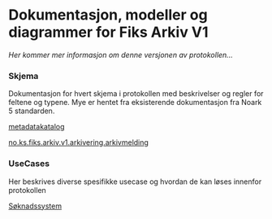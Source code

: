 # Dokumentasjon, modeller og diagrammer for Fiks Arkiv V1

*Her kommer mer informasjon om denne versjonen av protokollen...*


### Skjema

Dokumentasjon for hvert skjema i protokollen med beskrivelser og regler for feltene og typene.
Mye er hentet fra eksisterende dokumentasjon fra Noark 5 standarden.  

[metadatakatalog](Meldinger/metadataktalog/README.md)

[no.ks.fiks.arkiv.v1.arkivering.arkivmelding](Meldinger/no.ks.fiks.arkiv.v1.arkivering.arkivmelding/README.md)


### UseCases 
Her beskrives diverse spesifikke usecase og hvordan de kan løses innenfor protokollen

[Søknadssystem](UseCases/Søknadssystem/README.md)



